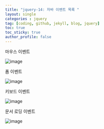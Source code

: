 ```yaml
---
title: "jquery-14: 자바 이벤트 목록 "
layout: single
categories : jquery
tag: [coding, github, jekyll, blog, jquery]
toc: true
toc_sticky: true
author_profile: false
---
```


마우스 이벤트

![image](https://user-images.githubusercontent.com/111720411/211151791-091e15db-bf9e-45c5-a69e-5051bc7bf734.png)


폼 이벤트

![image](https://user-images.githubusercontent.com/111720411/211151796-73b01ef0-5a37-4bd7-bdac-dfe4a4d9f083.png)

키보드 이벤트

![image](https://user-images.githubusercontent.com/111720411/211151801-b9860b78-1dcd-4ff4-a58c-7f22a390868c.png)

문서 로딩 이벤트

![image](https://user-images.githubusercontent.com/111720411/211151803-e8e8ca7f-c1ca-4147-962e-9c5c2b90817d.png)


